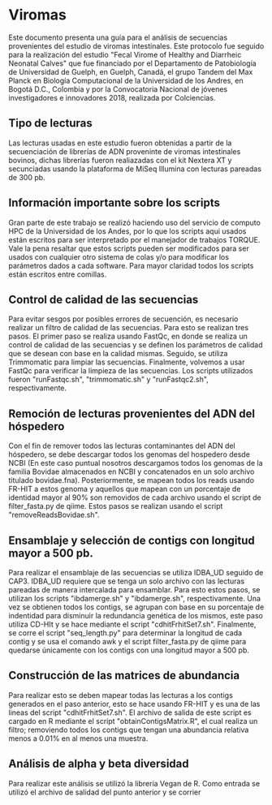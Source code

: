 # Viromas

Este documento presenta una guía para el análisis de secuencias provenientes del estudio de viromas intestinales. Este protocolo fue seguido para la realización del estudio "Fecal Virome of Healthy and Diarrheic Neonatal Calves" que fue financiado por el Departamento de Patobiología de Universidad de Guelph, en Guelph, Canadá, el grupo Tandem del Max Planck en Biología Computacional de la Universidad de los Andres, en Bogotá D.C., Colombia y por la Convocatoria Nacional de jóvenes investigadores e innovadores 2018, realizada por Colciencias. 

## Tipo de lecturas

Las lecturas usadas en este estudio fueron obtenidas a partir de la secuenciación de librerías de ADN proveninte de viromas intestinales bovinos, dichas librerías fueron realiazadas con el kit Nextera XT y secunciadas usando la plataforma de MiSeq Illumina con lecturas pareadas de 300 pb. 

## Información importante sobre los scripts

Gran parte de este trabajo se realizó haciendo uso del servicio de computo HPC de la Universidad de los Andes, por lo que los scripts aqui usados están escritos para ser interpretado por el manejador de trabajos TORQUE. Vale la pena resaltar que estos scripts pueden ser modificados para ser usados con cualquier otro sistema de colas y/o para modificar los parámetros dados a cada software. Para mayor claridad todos los scripts están escritos entre comillas. 

## Control de calidad de las secuencias

Para evitar sesgos por posibles errores de secuención, es necesario realizar un filtro de calidad de las secuencias. Para esto se realizan tres pasos. El primer paso se realiza usando FastQc, en donde se realiza un control de calidad de las secuencias y se definen los parámetros de calidad que se desean con base en la calidad mismas. Seguido, se utiliza Trimmomatic para limpiar las secuencias. Finalmente, volvemos a usar FastQc para verificar la limpieza de las secuencias. Los scripts utilizados fueron "runFastqc.sh", "trimmomatic.sh" y "runFastqc2.sh", respectivamente. 

## Remoción de lecturas provenientes del ADN del hóspedero

Con el fin de remover todos las lecturas contaminantes del ADN del hóspedero, se debe descargar todos los genomas del hospedero desde NCBI (En este caso puntual nosotros descargamos todos los genomas de la familia Bovidae almacenados en NCBI y concatenados en un solo archivo titulado bovidae.fna). Posteriormente, se mapean todos los reads usando FR-HIT a estos genoma y aquellos que mapean con un porcentaje de identidad mayor al 90% son removidos de cada archivo usando el script de filter_fasta.py de qiime. Estos pasos se realizan usando el script "removeReadsBovidae.sh".

## Ensamblaje y selección de contigs con longitud mayor a 500 pb. 

Para realizar el ensamblaje de las secuencias se utiliza IDBA_UD seguido de CAP3. IDBA_UD requiere que se tenga un solo archivo con las lecturas pareadas de manera intercalada para ensamblar. Para esto estos pasos, se utilizan los scripts "ibdamerge.sh" y "ibdamerge.sh", respectivamente. Una vez se obtienen todos los contigs, se agrupan con base en su porcentaje de indentidad para disminuir la redundancia genética de los mismos, este paso utiliza CD-HIt y se hace mediante el script "cdhitFrhitSet7.sh". Finalmente, se corre el script "seq_length.py" para determinar la longitud de cada contig y se usa el comando awk y el script filter_fasta.py de qiime para quedarse únicamente con los contigs con una longitud mayor a 500 pb. 

## Construcción de las matrices de abundancia 

Para realizar esto se deben mapear todas las lecturas a los contigs generados en el paso anterior, esto se hace usando FR-HIT y es una de las lineas del script "cdhitFrhitSet7.sh". El archivo de salida de este script es cargado en R mediante el script "obtainContigsMatrix.R", el cual realiza un filtro; removiendo todos los contigs que tengan una abundancia relativa menos a 0.01% en al menos una muestra.  

## Análisis de alpha y beta diversidad

Para realizar este análisis se utilizó la librería Vegan de R. Como entrada se utilizó el archivo de salidad del punto anterior y se corrier


